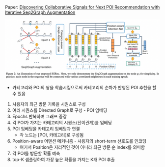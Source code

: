 Paper: [Discovering Collaborative Signals for Next POI Recommendation with Iterative Seq2Graph Augmentation](https://arxiv.org/abs/2106.15814)

![Untitled](https://github.com/Feel-My-AlgoRhythm/GNN-study/blob/main/images/Discovering%20Collaborative%20Signals%20for%20Next%20POI%20Recommendation%20with%20Iterative%20Seq2Graph%20Augmentation%201.png)

- 카테고리와 POI의 쌍을 학습시킴으로써 카테고리의 순차가 반영된 POI 추천을 할 수 있음
1. 사용자의 최근 방문 기록을 시퀀스로 구성
2. 여러 시퀀스를 Directed Graph로 구성 - POI 임베딩
3. Epochs 반복하며 그래프 증강
4. 각 POI가 가지는 카테고리의 시퀀스(전이관계)를 임베딩
5. POI 임베딩을 카테고리 임베딩과 연결
    - 각 노드는 [POI, 카테고리]로 구성됨
6. Position-aware 어텐션 메커니즘 - 사용자의 short-term 선호도를 인코딩
    - 여기서 Position은 지리적인 것이 아니라 최근 방문 순 index를 의미함
7. 각 POI를 방문할 확률 예측
8. top-K 샘플링하여 가장 높은 확률을 가지는 K개 POI 추출
